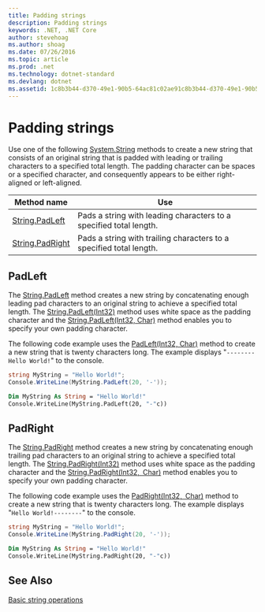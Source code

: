 ```yaml
---
title: Padding strings
description: Padding strings
keywords: .NET, .NET Core
author: stevehoag
ms.author: shoag
ms.date: 07/26/2016
ms.topic: article
ms.prod: .net
ms.technology: dotnet-standard
ms.devlang: dotnet
ms.assetid: 1c8b3b44-d370-49e1-90b5-64ac81c02ae91c8b3b44-d370-49e1-90b5-64ac81c02ae9
---
```


# Padding strings

Use one of the following [System.String](xref:System.String) methods to create a new string that consists of an original string that is padded with leading or trailing characters to a specified total length. The padding character can be spaces or a specified character, and consequently appears to be either right-aligned or left-aligned.

Method name | Use
----------- | ---
[String.PadLeft](xref:System.String.PadLeft(System.Int32)) | Pads a string with leading characters to a specified total length.
[String.PadRight](xref:System.String.PadRight(System.Int32)) | Pads a string with trailing characters to a specified total length.

## PadLeft

The [String.PadLeft](xref:System.String.PadLeft(System.Int32)) method creates a new string by concatenating enough leading pad characters to an original string to achieve a specified total length. The [String.PadLeft(Int32)](xref:System.String.PadLeft(System.Int32)) method uses white space as the padding character and the [String.PadLeft(Int32, Char)](xref:System.String.PadLeft(System.Int32,System.Char)) method enables you to specify your own padding character.

The following code example uses the [PadLeft(Int32, Char)](xref:System.String.PadLeft(System.Int32,System.Char)) method to create a new string that is twenty characters long. The example displays "`--------Hello World!`" to the console.

```csharp
string MyString = "Hello World!";
Console.WriteLine(MyString.PadLeft(20, '-'));
```

```vb
Dim MyString As String = "Hello World!"
Console.WriteLine(MyString.PadLeft(20, "-"c))
```

## PadRight

The [String.PadRight](xref:System.String.PadRight(System.Int32)) method creates a new string by concatenating enough trailing pad characters to an original string to achieve a specified total length. The [String.PadRight(Int32)](xref:System.String.PadRight(System.Int32)) method uses white space as the padding character and the [String.PadRight(Int32, Char)](xref:System.String.PadRight(System.Int32,System.Char)) method enables you to specify your own padding character.

The following code example uses the [PadRight(Int32, Char)](xref:System.String.PadRight(System.Int32,System.Char)) method to create a new string that is twenty characters long. The example displays "`Hello World!--------`" to the console.

```csharp
string MyString = "Hello World!";
Console.WriteLine(MyString.PadRight(20, '-'));
```

```vb
Dim MyString As String = "Hello World!"
Console.WriteLine(MyString.PadRight(20, "-"c))
```

## See Also

[Basic string operations](basic-string-operations.md)

